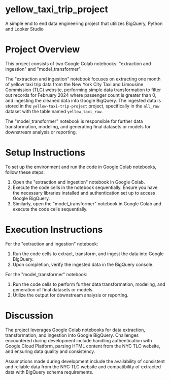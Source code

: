 # yellow_taxi_trip_project
A simple end to end data engineering project that utilizes BigQuery, Python and Looker Studio

# Project Overview
This project consists of two Google Colab notebooks: "extraction and ingestion" and "model_transformer".

The "extraction and ingestion" notebook focuses on extracting one month of yellow taxi trip data from the New York City Taxi and Limousine Commission (TLC) website, performing simple data transformation to filter out records for February 2024 where passenger count is greater than 0, and ingesting the cleaned data into Google BigQuery. The ingested data is stored in the `yellow-taxi-trip-project` project, specifically in the `all_raw` dataset with the table named `yellow_taxi_raw`.

The "model_transformer" notebook is responsible for further data transformation, modeling, and generating final datasets or models for downstream analysis or reporting.

# Setup Instructions
To set up the environment and run the code in Google Colab notebooks, follow these steps:

1. Open the "extraction and ingestion" notebook in Google Colab.
2. Execute the code cells in the notebook sequentially. Ensure you have the necessary libraries installed and authentication set up to access Google BigQuery.
3. Similarly, open the "model_transformer" notebook in Google Colab and execute the code cells sequentially.

# Execution Instructions
For the "extraction and ingestion" notebook:

1. Run the code cells to extract, transform, and ingest the data into Google BigQuery.
2. Upon completion, verify the ingested data in the BigQuery console.

For the "model_transformer" notebook:

1. Run the code cells to perform further data transformation, modeling, and generation of final datasets or models.
2. Utilize the output for downstream analysis or reporting.

# Discussion
The project leverages Google Colab notebooks for data extraction, transformation, and ingestion into Google BigQuery. Challenges encountered during development include handling authentication with Google Cloud Platform, parsing HTML content from the NYC TLC website, and ensuring data quality and consistency.

Assumptions made during development include the availability of consistent and reliable data from the NYC TLC website and compatibility of extracted data with BigQuery schema requirements.
